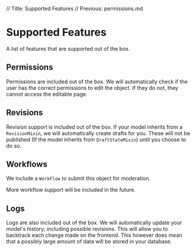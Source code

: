 // Title: Supported Features
// Previous: permissions.md

# Supported Features

A list of features that are supported out of the box.

## Permissions

Permissions are included out of the box.
We will automatically check if the user has the correct permissions to edit the object.
If they do not, they cannot access the editable page.

## Revisions

Revision support is included out of the box.
If your model inherits from a `RevisionMixin`, we will automatically create drafts for you.
These will not be published (If the model inherits from `DraftStateMixin`) until you choose to do so.

## Workflows

We include a `WorkFlow` to submit this object for moderation.

More workflow support will be included in the future.

## Logs

Logs are also included out of the box.
We will automatically update your model's history; including possible revisions.
This will allow you to backtrack each change made on the frontend.
This however does mean that a possibly large amount of data will be stored in your database.

